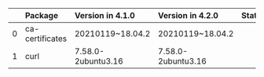 <!-- markdown-link-check-disable -->

|    | Package         | Version in 4.1.0   | Version in 4.2.0   | Status   |
|---:|:----------------|:-------------------|:-------------------|:---------|
|  0 | ca-certificates | 20210119~18.04.2   | 20210119~18.04.2   |          |
|  1 | curl            | 7.58.0-2ubuntu3.16 | 7.58.0-2ubuntu3.16 |          |